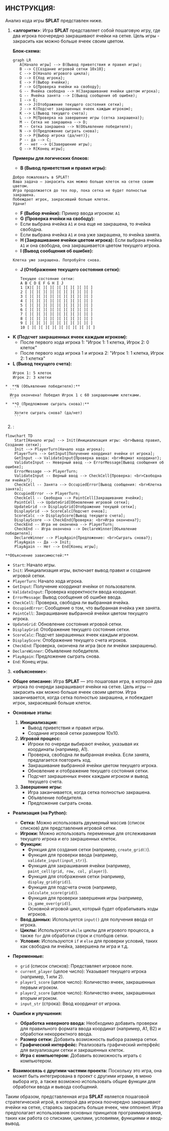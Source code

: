 ## ИНСТРУКЦИЯ:

Анализ кода игры **SPLAT** представлен ниже.

1. **<алгоритм>**:
   Игра **SPLAT** представляет собой пошаговую игру, где два игрока поочередно закрашивают ячейки на сетке. Цель игры - закрасить как можно больше ячеек своим цветом.

   **Блок-схема:**

   ```mermaid
   graph LR
      A[Начало игры] --> B(Вывод приветствия и правил игры);
      B --> C{Создание игровой сетки 10x10};
      C --> D(Начало игрового цикла);
      D --> E{Ход игрока};
      E --> F(Выбор ячейки);
      F --> G{Проверка ячейки на свободу};
      G -- Ячейка свободна --> H(Закрашивание ячейки цветом игрока);
      G -- Ячейка занята --> I(Вывод сообщения об ошибке);
      I --> E;
      H --> J(Отображение текущего состояния сетки);
      J --> K(Подсчет закрашенных ячеек каждым игроком);
      K --> L(Вывод текущего счета);
      L --> M{Проверка на завершение игры (сетка закрашена)};
      M -- Сетка не закрашена --> D;
      M -- Сетка закрашена --> N(Объявление победителя);
      N --> O(Предложение сыграть снова);
      O --> P{Выбор игрока (да/нет)};
      P -- да --> C;
      P -- нет --> Q(Завершение игры);
      Q --> R[Конец игры];
   ```

   **Примеры для логических блоков:**

   *   **B (Вывод приветствия и правил игры):**
      ```
      Добро пожаловать в SPLAT!
      Ваша задача — закрасить как можно больше клеток на сетке своим цветом.
      Игра продолжается до тех пор, пока сетка не будет полностью закрашена.
      Побеждает игрок, закрасивший больше клеток.
      Удачи!
      ```
   *   **F (Выбор ячейки):**
      Пример ввода игроком: `A1`
   *   **G (Проверка ячейки на свободу):**
      - Если выбрана ячейка `A1` и она еще не закрашена, то ячейка свободна.
      - Если выбрана ячейка `A1` и она уже закрашена, то ячейка занята.
   *   **H (Закрашивание ячейки цветом игрока):**
       Если выбрана ячейка `A1` и она свободна, она закрашивается цветом текущего игрока.
   *   **I (Вывод сообщения об ошибке):**
      ```
      Клетка уже закрашена. Попробуйте снова.
      ```
   *  **J (Отображение текущего состояния сетки):**
       ```
       Текущее состояние сетки:
       A B C D E F G H I J
      1 [X][ ][ ][ ][ ][ ][ ][ ][ ][ ]
      2 [ ][ ][ ][ ][ ][ ][ ][ ][ ][ ]
      3 [ ][ ][ ][ ][ ][ ][ ][ ][ ][ ]
      4 [ ][ ][ ][ ][ ][ ][ ][ ][ ][ ]
      5 [ ][ ][ ][ ][ ][ ][ ][ ][ ][ ]
      6 [ ][ ][ ][ ][ ][ ][ ][ ][ ][ ]
      7 [ ][ ][ ][ ][ ][ ][ ][ ][ ][ ]
      8 [ ][ ][ ][ ][ ][ ][ ][ ][ ][ ]
      9 [ ][ ][ ][ ][ ][ ][ ][ ][ ][ ]
      10 [ ][ ][ ][ ][ ][ ][ ][ ][ ][ ]
      ```
  * **K (Подсчет закрашенных ячеек каждым игроком):**
     * После первого хода игрока 1: "Игрок 1: 1 клетка, Игрок 2: 0 клеток"
     * После первого хода игрока 1 и игрока 2: "Игрок 1: 1 клетка, Игрок 2: 1 клетка"
   *  **L (Вывод текущего счета):**
      ```
      Игрок 1: 5 клеток
      Игрок 2: 3 клетки
      ```
    *  **N (Объявление победителя):**
      ```
      Игра окончена! Победил Игрок 1 с 60 закрашенными клетками.
      ```
    *  **O (Предложение сыграть снова):**
        ```
        Хотите сыграть снова? (да/нет)
        ```

2. **<mermaid>**:

```mermaid
flowchart TD
    Start[Начало игры] --> Init(Инициализация игры: <br>Вывод правил, Создание сетки);
    Init --> PlayerTurn(Начало хода игрока);
    PlayerTurn --> GetInput[Получение координат ячейки от игрока];
    GetInput --> ValidateInput{Проверка ввода: <br>Формат координат};
    ValidateInput -- Неверный ввод --> ErrorMessage[Вывод сообщения об ошибке];
    ErrorMessage --> PlayerTurn;
    ValidateInput -- Верный ввод --> CheckCell{Проверка: <br>Свободна ли ячейка?};
    CheckCell -- Занята --> OccupiedError[Вывод сообщения: <br>Клетка занята];
    OccupiedError --> PlayerTurn;
    CheckCell -- Свободна --> PaintCell[Закрашивание ячейки];
    PaintCell --> UpdateGrid[Обновление игровой сетки];
    UpdateGrid --> DisplayGrid[Отображение текущей сетки];
    DisplayGrid --> ScoreCalc[Подсчет очков];
    ScoreCalc --> DisplayScore[Вывод текущего счета];
    DisplayScore --> CheckEnd{Проверка: <br>Игра окончена?};
    CheckEnd -- Игра не окончена --> PlayerTurn;
    CheckEnd -- Игра окончена --> DeclareWinner[Объявление победителя];
    DeclareWinner --> PlayAgain{Предложение: <br>Сыграть снова?};
    PlayAgain -- Да --> Init;
    PlayAgain -- Нет --> End[Конец игры];
```
    **Объяснение зависимостей:**
*  `Start`: Начало игры.
*   `Init`: Инициализация игры, включает вывод правил и создание игровой сетки.
*   `PlayerTurn`: Начало хода игрока.
*   `GetInput`: Получение координат ячейки от пользователя.
*   `ValidateInput`: Проверка корректности ввода координат.
*   `ErrorMessage`: Вывод сообщения об ошибке ввода.
*   `CheckCell`: Проверка, свободна ли выбранная ячейка.
*   `OccupiedError`: Сообщение о том, что выбранная ячейка уже занята.
*   `PaintCell`: Закрашивание выбранной ячейки цветом текущего игрока.
*   `UpdateGrid`: Обновление состояния игровой сетки.
*   `DisplayGrid`: Отображение текущего состояния сетки.
*   `ScoreCalc`: Подсчет закрашенных ячеек каждым игроком.
*   `DisplayScore`: Отображение текущего счета игроков.
*   `CheckEnd`: Проверка, окончена ли игра (все ли ячейки закрашены).
*   `DeclareWinner`: Объявление победителя.
*  `PlayAgain`: Предложение сыграть снова.
*  `End`: Конец игры.

3. **<объяснение>**:

*   **Общее описание:**
    Игра **SPLAT** — это пошаговая игра, в которой два игрока по очереди закрашивают ячейки на сетке. Цель игры — закрасить как можно больше ячеек своим цветом. Игра заканчивается, когда сетка полностью закрашена, и побеждает игрок, закрасивший больше клеток.

*   **Основные этапы:**
    1.  **Инициализация:**
        *   Вывод приветствия и правил игры.
        *   Создание игровой сетки размером 10x10.
    2.  **Игровой процесс:**
        *   Игроки по очереди выбирают ячейки, указывая их координаты (например, A1).
        *   Проверка, свободна ли выбранная ячейка. Если занята, предлагается повторить ход.
        *   Закрашивание выбранной ячейки цветом текущего игрока.
        *   Обновление и отображение текущего состояния сетки.
        *   Подсчет закрашенных ячеек каждым игроком и вывод текущего счета.
    3.  **Завершение игры:**
        *   Игра заканчивается, когда сетка полностью закрашена.
        *   Объявление победителя.
        *   Предложение сыграть снова.

*   **Реализация (на Python):**
    *   **Сетка:** Можно использовать двумерный массив (список списков) для представления игровой сетки.
    *   **Игроки:** Можно использовать переменные для отслеживания текущего игрока и его закрашенных клеток.
    *   **Функции:**
        *   Функция для создания сетки (например, `create_grid()`).
        *   Функция для проверки ввода (например, `validate_input(input_str)`).
        *   Функция для закрашивания ячейки (например, `paint_cell(grid, row, col, player)`).
        *   Функция для отображения сетки (например, `display_grid(grid)`).
        *   Функция для подсчета очков (например, `calculate_score(grid)`).
        *   Функция для проверки завершения игры (например, `is_game_over(grid)`).
        *   Основной игровой цикл, который будет обрабатывать ходы игроков.
    *   **Ввод данных:**  Используется `input()` для получения ввода от игрока.
    *   **Циклы:** Используются `while` циклы для игрового процесса, а также `for` для обработки строк и столбцов сетки.
    *   **Условия:** Используются `if` и `else` для проверки условий, таких как свободна ли ячейка, завершена ли игра и т.д.

*   **Переменные:**
    *   `grid` (список списков): Представляет игровое поле.
    *   `current_player` (целое число): Указывает текущего игрока (например, 1 или 2).
    *   `player1_score` (целое число): Количество ячеек, закрашенных первым игроком.
    *   `player2_score` (целое число): Количество ячеек, закрашенных вторым игроком.
    *   `input_str` (строка): Ввод координат от игрока.

*   **Ошибки и улучшения:**
    *   **Обработка неверного ввода:** Необходимо добавить проверки для правильного формата ввода координат (например, A1, B2) и обработки некорректного ввода.
    *   **Размер сетки:** Добавить возможность выбора размера сетки.
    *   **Графический интерфейс:** Реализовать графический интерфейс для визуализации сетки и закрашенных клеток.
    *   **Игра с компьютером:** Добавить возможность играть с компьютером.

*   **Взаимосвязь с другими частями проекта:**
    Поскольку это игра, она может быть интегрирована в проект с другими играми, в меню выбора игр, а также возможно использовать общие функции для обработки ввода и вывода сообщений.

Таким образом, представленная игра **SPLAT** является пошаговой стратегической игрой, в которой два игрока поочередно закрашивают ячейки на сетке, стараясь закрасить больше ячеек, чем оппонент. Игра предполагает использование основных принципов программирования, таких как работа со списками, циклами, условиями, функциями и ввод-вывод.